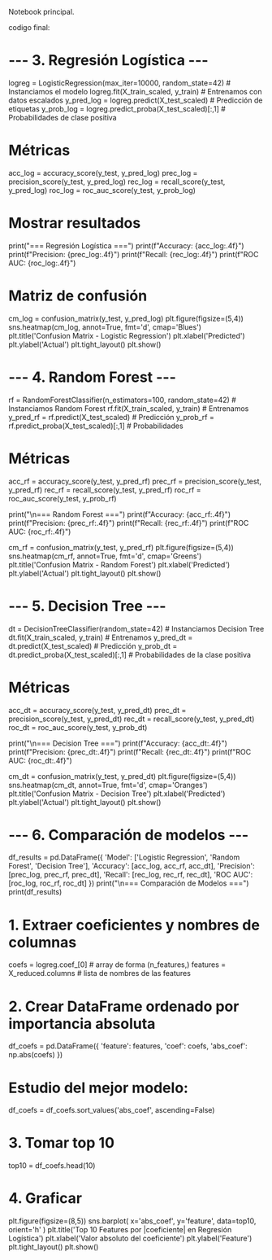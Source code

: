 Notebook principal.

codigo final: 

# --- 3. Regresión Logística ---
logreg = LogisticRegression(max_iter=10000, random_state=42)  # Instanciamos el modelo
logreg.fit(X_train_scaled, y_train)                          # Entrenamos con datos escalados
y_pred_log = logreg.predict(X_test_scaled)                   # Predicción de etiquetas
y_prob_log = logreg.predict_proba(X_test_scaled)[:,1]        # Probabilidades de clase positiva

# Métricas
acc_log = accuracy_score(y_test, y_pred_log)
prec_log = precision_score(y_test, y_pred_log)
rec_log = recall_score(y_test, y_pred_log)
roc_log = roc_auc_score(y_test, y_prob_log)

# Mostrar resultados
print("=== Regresión Logística ===")
print(f"Accuracy:  {acc_log:.4f}")
print(f"Precision: {prec_log:.4f}")
print(f"Recall:    {rec_log:.4f}")
print(f"ROC AUC:   {roc_log:.4f}")

# Matriz de confusión
cm_log = confusion_matrix(y_test, y_pred_log)
plt.figure(figsize=(5,4))
sns.heatmap(cm_log, annot=True, fmt='d', cmap='Blues')
plt.title('Confusion Matrix - Logistic Regression')
plt.xlabel('Predicted')
plt.ylabel('Actual')
plt.tight_layout()
plt.show()

# --- 4. Random Forest ---
rf = RandomForestClassifier(n_estimators=100, random_state=42)  # Instanciamos Random Forest
rf.fit(X_train_scaled, y_train)                                 # Entrenamos
y_pred_rf = rf.predict(X_test_scaled)                           # Predicción
y_prob_rf = rf.predict_proba(X_test_scaled)[:,1]                # Probabilidades

# Métricas
acc_rf = accuracy_score(y_test, y_pred_rf)
prec_rf = precision_score(y_test, y_pred_rf)
rec_rf = recall_score(y_test, y_pred_rf)
roc_rf = roc_auc_score(y_test, y_prob_rf)

print("\n=== Random Forest ===")
print(f"Accuracy:  {acc_rf:.4f}")
print(f"Precision: {prec_rf:.4f}")
print(f"Recall:    {rec_rf:.4f}")
print(f"ROC AUC:   {roc_rf:.4f}")

cm_rf = confusion_matrix(y_test, y_pred_rf)
plt.figure(figsize=(5,4))
sns.heatmap(cm_rf, annot=True, fmt='d', cmap='Greens')
plt.title('Confusion Matrix - Random Forest')
plt.xlabel('Predicted')
plt.ylabel('Actual')
plt.tight_layout()
plt.show()

# --- 5. Decision Tree ---
dt = DecisionTreeClassifier(random_state=42)  # Instanciamos Decision Tree
dt.fit(X_train_scaled, y_train)               # Entrenamos
y_pred_dt = dt.predict(X_test_scaled)         # Predicción
y_prob_dt = dt.predict_proba(X_test_scaled)[:,1]  # Probabilidades de la clase positiva

# Métricas
acc_dt = accuracy_score(y_test, y_pred_dt)
prec_dt = precision_score(y_test, y_pred_dt)
rec_dt = recall_score(y_test, y_pred_dt)
roc_dt = roc_auc_score(y_test, y_prob_dt)

print("\n=== Decision Tree ===")
print(f"Accuracy:  {acc_dt:.4f}")
print(f"Precision: {prec_dt:.4f}")
print(f"Recall:    {rec_dt:.4f}")
print(f"ROC AUC:   {roc_dt:.4f}")

cm_dt = confusion_matrix(y_test, y_pred_dt)
plt.figure(figsize=(5,4))
sns.heatmap(cm_dt, annot=True, fmt='d', cmap='Oranges')
plt.title('Confusion Matrix - Decision Tree')
plt.xlabel('Predicted')
plt.ylabel('Actual')
plt.tight_layout()
plt.show()

# --- 6. Comparación de modelos ---
df_results = pd.DataFrame({
    'Model': ['Logistic Regression', 'Random Forest', 'Decision Tree'],
    'Accuracy': [acc_log, acc_rf, acc_dt],
    'Precision': [prec_log, prec_rf, prec_dt],
    'Recall': [rec_log, rec_rf, rec_dt],
    'ROC AUC': [roc_log, roc_rf, roc_dt]
})
print("\n=== Comparación de Modelos ===")
print(df_results)

# 1. Extraer coeficientes y nombres de columnas
coefs = logreg.coef_[0]          # array de forma (n_features,)
features = X_reduced.columns     # lista de nombres de las features

# 2. Crear DataFrame ordenado por importancia absoluta
df_coefs = pd.DataFrame({
    'feature': features,
    'coef': coefs,
    'abs_coef': np.abs(coefs)
})
# Estudio del mejor modelo:
df_coefs = df_coefs.sort_values('abs_coef', ascending=False)

# 3. Tomar top 10
top10 = df_coefs.head(10)

# 4. Graficar
plt.figure(figsize=(8,5))
sns.barplot(
    x='abs_coef',
    y='feature',
    data=top10,
    orient='h'
)
plt.title('Top 10 Features por |coeficiente| en Regresión Logística')
plt.xlabel('Valor absoluto del coeficiente')
plt.ylabel('Feature')
plt.tight_layout()
plt.show()
